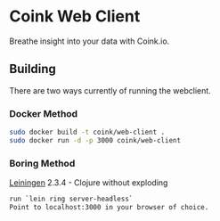# Coink Web Client

Breathe insight into your data with Coink.io.

## Building

There are two ways currently of running the webclient.

### Docker Method

```bash
sudo docker build -t coink/web-client .
sudo docker run -d -p 3000 coink/web-client
```

### Boring Method

[Leiningen][1] 2.3.4  - Clojure without exploding

[1]: https://github.com/technomancy/leiningen

```bash
run `lein ring server-headless`
Point to localhost:3000 in your browser of choice.
```

